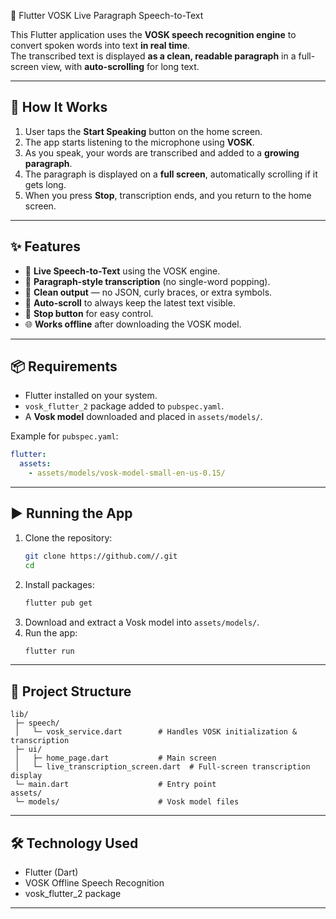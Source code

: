  🎤 Flutter VOSK Live Paragraph Speech-to-Text

This Flutter application uses the **VOSK speech recognition engine** to convert spoken words into text **in real time**.  
The transcribed text is displayed **as a clean, readable paragraph** in a full-screen view, with **auto-scrolling** for long text.

***

## 🚀 How It Works
1. User taps the **Start Speaking** button on the home screen.
2. The app starts listening to the microphone using **VOSK**.
3. As you speak, your words are transcribed and added to a **growing paragraph**.
4. The paragraph is displayed on a **full screen**, automatically scrolling if it gets long.
5. When you press **Stop**, transcription ends, and you return to the home screen.

***

## ✨ Features
- 🎯 **Live Speech-to-Text** using the VOSK engine.
- 📝 **Paragraph-style transcription** (no single-word popping).
- 🧹 **Clean output** — no JSON, curly braces, or extra symbols.
- 📜 **Auto-scroll** to always keep the latest text visible.
- 🛑 **Stop button** for easy control.
- 🌐 **Works offline** after downloading the VOSK model.

***

## 📦 Requirements
- Flutter installed on your system.
- `vosk_flutter_2` package added to `pubspec.yaml`.
- A **Vosk model** downloaded and placed in `assets/models/`.

Example for `pubspec.yaml`:
```yaml
flutter:
  assets:
    - assets/models/vosk-model-small-en-us-0.15/
```

***

## ▶️ Running the App
1. Clone the repository:
   ```bash
   git clone https://github.com//.git
   cd 
   ```
2. Install packages:
   ```bash
   flutter pub get
   ```
3. Download and extract a Vosk model into `assets/models/`.
4. Run the app:
   ```bash
   flutter run
   ```

***

## 📂 Project Structure
```
lib/
 ├─ speech/
 │   └─ vosk_service.dart        # Handles VOSK initialization & transcription
 ├─ ui/
 │   ├─ home_page.dart           # Main screen
 │   └─ live_transcription_screen.dart  # Full-screen transcription display
 └─ main.dart                    # Entry point
assets/
 └─ models/                      # Vosk model files
```

***

## 🛠 Technology Used
- Flutter (Dart)
- VOSK Offline Speech Recognition
- vosk_flutter_2 package

***
